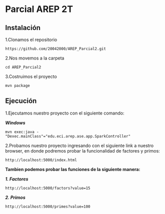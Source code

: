 # Parcial AREP 2T


## Instalación

1.Clonamos el repositorio
```
https://github.com/20042000/AREP_Parcial2.git
```
2.Nos movemos a la carpeta
```
cd AREP_Parcial2
```
3.Costruimos el proyecto
```
mvn package
```

## Ejecución
1.Ejecutamos nuestro proyecto con el siguiente comando:

***Windows***
```
mvn exec:java -"Dexec.mainClass"="edu.eci.arep.ase.app.SparkController"
```

2.Probamos nuestro proyecto ingresando con el siguiente link a nuestro browser, en donde podremos probar la funcionalidad de factores y primos:
```
http://localhost:5000/index.html
```

**Tambien podemos probar las funciones de la siguiente manera:**

***1. Factores***
```
http://localhost:5000/factors?value=15
```

***2. Primos***
```
http://localhost:5000/primes?value=100
```